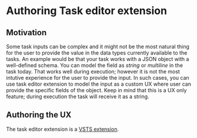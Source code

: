 # Authoring Task editor extension

## Motivation

Some task inputs can be complex and it might not be the most natural thing for the user to provide the value in the data types currently available to the tasks.
An example would be that your task works with a JSON object with a well-defined schema. You can model the field as *string* or *multiline* in the task today. That works well during execution; however it is not the most intutive experience for the user to provide the input.
In such cases, you can use task editor extension to model the input as a custom UX where user can provide the specific fields of the object. Keep in mind that this is a UX only feature; during execution the task will receive it as a string.

## Authoring the UX 

The task editor extension is a [VSTS extension](https://www.visualstudio.com/en-us/docs/integrate/extensions/overview).




